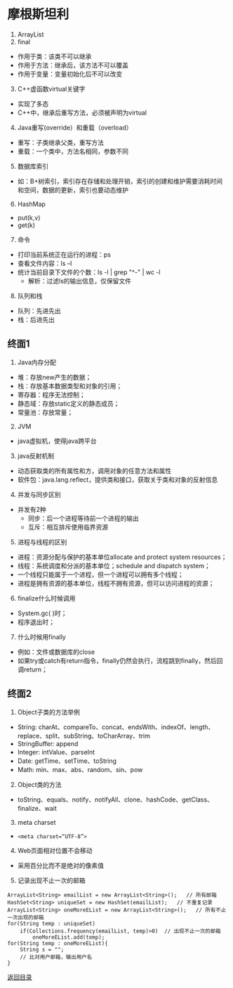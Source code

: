 # 摩根斯坦利
1. ArrayList
2. final
* 作用于类：该类不可以继承
* 作用于方法：继承后，该方法不可以覆盖
* 作用于变量：变量初始化后不可以改变
3. C++虚函数virtual关键字
* 实现了多态
* C++中，继承后重写方法，必须被声明为virtual
4. Java重写(override）和重载（overload）
* 重写：子类继承父类，重写方法
* 重载：一个类中，方法名相同，参数不同
5. 数据库索引
* 如：B+树索引，索引存在存储和处理开销，索引的创建和维护需要消耗时间和空间，数据的更新，索引也要动态维护
6. HashMap
* put(k,v)
* get(k)
7. 命令
* 打印当前系统正在运行的进程：ps
* 查看文件内容：ls –l
* 统计当前目录下文件的个数：ls -l | grep "^-" | wc -l
    * 解析：过滤ls的输出信息，仅保留文件
8. 队列和栈
* 队列：先进先出
* 栈：后进先出

## 终面1
1. Java内存分配
* 堆：存放new产生的数据；
* 栈：存放基本数据类型和对象的引用；
* 寄存器：程序无法控制；
* 静态域：存放static定义的静态成员；
* 常量池：存放常量；
2. JVM
* java虚拟机，使得java跨平台
3. java反射机制
* 动态获取类的所有属性和方，调用对象的任意方法和属性
* 软件包：java.lang.reflect，提供类和接口，获取关于类和对象的反射信息
4. 并发与同步区别
* 并发有2种
    * 同步：后一个进程等待前一个进程的输出
    * 互斥：相互排斥使用临界资源
5. 进程与线程的区别
* 进程：资源分配与保护的基本单位allocate and protect system resources；
* 线程：系统调度和分派的基本单位；schedule and dispatch system；
* 一个线程只能属于一个进程，但一个进程可以拥有多个线程；
* 进程是拥有资源的基本单位，线程不拥有资源，但可以访问进程的资源；
6. finalize什么时候调用
* System.gc( )时；
* 程序退出时；
7. 什么时候用finally
* 例如：文件或数据库的close
* 如果try或catch有return指令，finally仍然会执行，流程跳到finally，然后回调return；


## 终面2
1. Object子类的方法举例
* String: charAt、compareTo、concat、endsWith、indexOf、length、replace、split、subString、toCharArray、trim
* StringBuffer: append
* Integer: intValue、parseInt
* Date: getTime、setTime、toString
* Math: min、max、abs、random、sin、pow
2. Object类的方法
* toString、equals、notify、notifyAll、clone、hashCode、getClass、finalize、wait
3. meta charset
* `<meta charset=“UTF-8”>`
4. Web页面相对位置不会移动
* 采用百分比而不是绝对的像素值
5. 记录出现不止一次的邮箱
```
ArrayList<String> emailList = new ArrayList<String>();   // 所有邮箱
HashSet<String> uniqueSet = new HashSet(emailList);   // 不重复记录
ArrayList<String> oneMoreEList = new ArrayList<String>();   // 所有不止一次出现的邮箱
for(String temp : uniqueSet)
    if(Collections.frequency(emailList, temp)>0)  // 出现不止一次的邮箱
        oneMoreEList.add(temp);
for(String temp : oneMoreEList){
    String s = "";
    // 比对用户邮箱，输出用户名
}
```

[返回目录](../CONTENTS.md)